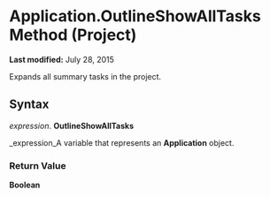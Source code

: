 
# Application.OutlineShowAllTasks Method (Project)

 **Last modified:** July 28, 2015

Expands all summary tasks in the project.

## Syntax

 _expression_. **OutlineShowAllTasks**

 _expression_A variable that represents an  **Application** object.


### Return Value

 **Boolean**

